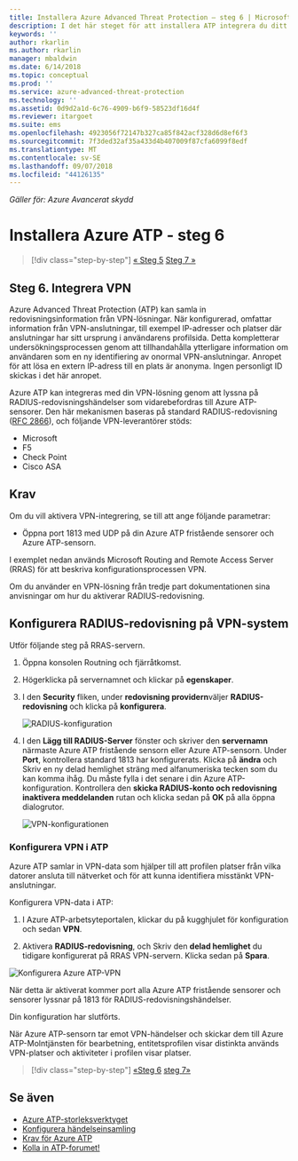 ```yaml
---
title: Installera Azure Advanced Threat Protection – steg 6 | Microsoft Docs
description: I det här steget för att installera ATP integrera du ditt VPN.
keywords: ''
author: rkarlin
ms.author: rkarlin
manager: mbaldwin
ms.date: 6/14/2018
ms.topic: conceptual
ms.prod: ''
ms.service: azure-advanced-threat-protection
ms.technology: ''
ms.assetid: 0d9d2a1d-6c76-4909-b6f9-58523df16d4f
ms.reviewer: itargoet
ms.suite: ems
ms.openlocfilehash: 4923056f72147b327ca85f842acf328d6d8ef6f3
ms.sourcegitcommit: 7f3ded32af35a433d4b407009f87cfa6099f8edf
ms.translationtype: MT
ms.contentlocale: sv-SE
ms.lasthandoff: 09/07/2018
ms.locfileid: "44126135"
---
```

*Gäller för: Azure Avancerat skydd*



# <a name="install-azure-atp---step-6"></a>Installera Azure ATP - steg 6

>[!div class="step-by-step"]
[« Steg 5](install-atp-step5.md)
[Steg 7 »](install-atp-step7.md)

## <a name="step-6-integrate-vpn"></a>Steg 6. Integrera VPN

Azure Advanced Threat Protection (ATP) kan samla in redovisningsinformation från VPN-lösningar. När konfigurerad, omfattar information från VPN-anslutningar, till exempel IP-adresser och platser där anslutningar har sitt ursprung i användarens profilsida. Detta kompletterar undersökningsprocessen genom att tillhandahålla ytterligare information om användaren som en ny identifiering av onormal VPN-anslutningar. Anropet för att lösa en extern IP-adress till en plats är anonyma. Ingen personligt ID skickas i det här anropet.

Azure ATP kan integreras med din VPN-lösning genom att lyssna på RADIUS-redovisningshändelser som vidarebefordras till Azure ATP-sensorer. Den här mekanismen baseras på standard RADIUS-redovisning ([RFC 2866](https://tools.ietf.org/html/rfc2866)), och följande VPN-leverantörer stöds:

-   Microsoft
-   F5
-   Check Point
-   Cisco ASA

## <a name="prerequisites"></a>Krav

Om du vill aktivera VPN-integrering, se till att ange följande parametrar:

-   Öppna port 1813 med UDP på din Azure ATP fristående sensorer och Azure ATP-sensorn.


I exemplet nedan används Microsoft Routing and Remote Access Server (RRAS) för att beskriva konfigurationsprocessen VPN.

Om du använder en VPN-lösning från tredje part dokumentationen sina anvisningar om hur du aktiverar RADIUS-redovisning.

## <a name="configure-radius-accounting-on-the-vpn-system"></a>Konfigurera RADIUS-redovisning på VPN-system

Utför följande steg på RRAS-servern.
 
1.  Öppna konsolen Routning och fjärråtkomst.
2.  Högerklicka på servernamnet och klickar på **egenskaper**.
3.  I den **Security** fliken, under **redovisning providern**väljer **RADIUS-redovisning** och klicka på **konfigurera**.

    ![RADIUS-konfiguration](./media/radius-setup.png)

4.  I den **Lägg till RADIUS-Server** fönster och skriver den **servernamn** närmaste Azure ATP fristående sensorn eller Azure ATP-sensorn. Under **Port**, kontrollera standard 1813 har konfigurerats. Klicka på **ändra** och Skriv en ny delad hemlighet sträng med alfanumeriska tecken som du kan komma ihåg. Du måste fylla i det senare i din Azure ATP-konfiguration. Kontrollera den **skicka RADIUS-konto och redovisning inaktivera meddelanden** rutan och klicka sedan på **OK** på alla öppna dialogrutor.
 
     ![VPN-konfigurationen](./media/vpn-set-accounting.png)
     
### <a name="configure-vpn-in-atp"></a>Konfigurera VPN i ATP

Azure ATP samlar in VPN-data som hjälper till att profilen platser från vilka datorer ansluta till nätverket och för att kunna identifiera misstänkt VPN-anslutningar.

Konfigurera VPN-data i ATP:

1.  I Azure ATP-arbetsyteportalen, klickar du på kugghjulet för konfiguration och sedan **VPN**.
 

2.  Aktivera **RADIUS-redovisning**, och Skriv den **delad hemlighet** du tidigare konfigurerat på RRAS VPN-servern. Klicka sedan på **Spara**.
 

  ![Konfigurera Azure ATP-VPN](./media/atp-vpn-radius.png)


När detta är aktiverat kommer port alla Azure ATP fristående sensorer och sensorer lyssnar på 1813 för RADIUS-redovisningshändelser. 

Din konfiguration har slutförts. 

När Azure ATP-sensorn tar emot VPN-händelser och skickar dem till Azure ATP-Molntjänsten för bearbetning, entitetsprofilen visar distinkta används VPN-platser och aktiviteter i profilen visar platser.





>[!div class="step-by-step"]
[«Steg 6](install-atp-step5.md)
[steg 7»](install-atp-step7.md)


## <a name="see-also"></a>Se även
- [Azure ATP-storleksverktyget](http://aka.ms/aatpsizingtool)
- [Konfigurera händelseinsamling](configure-event-collection.md)
- [Krav för Azure ATP](atp-prerequisites.md)
- [Kolla in ATP-forumet!](https://aka.ms/azureatpcommunity)
